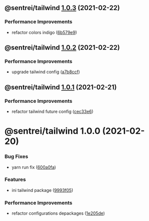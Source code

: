 ## @sentrei/tailwind [1.0.3](https://github.com/sentrei/sentrei/compare/@sentrei/tailwind@1.0.2...@sentrei/tailwind@1.0.3) (2021-02-22)

### Performance Improvements

- refactor colors indigo ([6b579e9](https://github.com/sentrei/sentrei/commit/6b579e9b11e1b237e8e075cd9a692cc739c970a0))

## @sentrei/tailwind [1.0.2](https://github.com/sentrei/sentrei/compare/@sentrei/tailwind@1.0.1...@sentrei/tailwind@1.0.2) (2021-02-22)

### Performance Improvements

- upgrade tailwind config ([a7b8ccf](https://github.com/sentrei/sentrei/commit/a7b8ccf2b9cddec7b26fde29fd9405efedb41415))

## @sentrei/tailwind [1.0.1](https://github.com/sentrei/sentrei/compare/@sentrei/tailwind@1.0.0...@sentrei/tailwind@1.0.1) (2021-02-21)

### Performance Improvements

- refactor tailwind future config ([cec33e6](https://github.com/sentrei/sentrei/commit/cec33e65a94da36a176b0f0eca0fb659e0750061))

# @sentrei/tailwind 1.0.0 (2021-02-20)

### Bug Fixes

- yarn run fix ([600a0fa](https://github.com/sentrei/sentrei/commit/600a0fa97d665ff1812f5a759aef30a4ce8a4df2))

### Features

- ini tailwind package ([9993f05](https://github.com/sentrei/sentrei/commit/9993f05aeb8d7517f90efa84b986fb59c4c3af3b))

### Performance Improvements

- refactor configurations depackages ([1e205de](https://github.com/sentrei/sentrei/commit/1e205de0b262e3dd1b4a6a40bbd4a9e57ec2a972))
